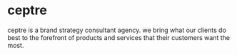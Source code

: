 # ceptre
ceptre is a brand strategy consultant agency. we bring what our clients do best to the forefront of products and services that their customers want the most.
